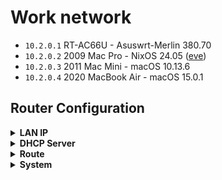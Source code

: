 # Work network

- `10.2.0.1` RT-AC66U - Asuswrt-Merlin 380.70
- `10.2.0.2` 2009 Mac Pro - NixOS 24.05 ([eve](https://github.com/suderman/nixos/tree/main/configurations/eve))
- `10.2.0.3` 2011 Mac Mini - macOS 10.13.6
- `10.2.0.4` 2020 MacBook Air - macOS 15.0.1

## Router Configuration

<details>
<summary><b>LAN IP</b></summary>
  
|             | https://10.2.0.1:8443/Advanced_LAN_Content.asp |
|-------------|------------------------------------------------|
| Device Name | `rt`                                           |
| IP Address  | `10.2.0.1`                                     |
| Subnet Mask | `255.255.255.0`                                |

</details>

<details>
<summary><b>DHCP Server</b></summary>

|                                                         |    https://10.2.0.1:8443/Advanced_DHCP_Content.asp                                                 |
|---------------------------------------------------------|----------------------------------------------------------------------------------------------------|
| Enable the DHCP Server                                  | `Yes`                                                                                              |
| RT-AC66U's Domain Name                                  | `work`                                                                                             |
| IP Pool Starting Address                                | `10.2.0.2`                                                                                         |
| IP Pool Ending Address                                  | `10.2.0.254`                                                                                       |
| Default Gateway                                         | `10.2.0.1`                                                                                         |
| DNS Server 1                                            | `10.2.0.2`                                                                                         |
| Advertise router's IP in addition to user-specified DNS | `No`                                                                                               |
| Forward local domain queries to upstream DNS            | `No`                                                                                               |
| Enable Manual Assignment                                | `Yes`                                                                                              |
| Manually Assigned IP around the DHCP list               | [networks/work/default.nix](https://github.com/suderman/nixos/tree/main/networks/work/default.nix) |

</details>

<details>
<summary><b>Route</b></summary>

|                       | https://10.2.0.1:8443/Advanced_GWStaticRoute_Content.asp | 
|-----------------------|----------------------------------------------------------|
| Enable static routes  | `Yes`                                                    |

| Network/Host IP | Netmask       | Gateway  | Metric | Interface |
|-----------------|---------------|----------|--------|-----------|
| 100.64.0.0      | 255.192.0.0   | 10.2.0.2 |        | LAN       |
| 10.1.0.0        | 255.255.255.0 | 10.2.0.2 |        | LAN       |
| 10.3.0.0        | 255.255.255.0 | 10.2.0.2 |        | LAN       |

</details>

<details>
<summary><b>System</b></summary>

|                                                             | https://10.2.0.1:8443/Advanced_System_Content.asp                                                |
|-------------------------------------------------------------|--------------------------------------------------------------------------------------------------|
| Router Login Name                                           | `suderman`                                                                                       |
| Enable SSH                                                  | `LAN only`                                                                                       |
| SSH server port                                             | `22`                                                                                             |
| SSH Authentication key                                      | [secrets/keys/default.nix](https://github.com/suderman/nixos/blob/main/secrets/keys/default.nix) |
| Authentication Method                                       | `HTTPS`                                                                                          |
| HTTPS Lan port                                              | `8443`                                                                                           |

</details>

